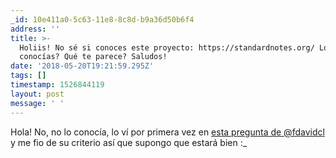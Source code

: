 ```yaml
---
_id: 10e411a0-5c63-11e8-8c8d-b9a36d50b6f4
address: ''
title: >-
  Holiis! No sé si conoces este proyecto: https://standardnotes.org/ Lo
  conocías? Qué te parece? Saludos!
date: '2018-05-20T19:21:59.295Z'
tags: []
timestamp: 1526844119
layout: post
message: ' '
---
```


Hola! No, no lo conocía, lo ví por primera vez en [esta pregunta de @fdavidcl](https://david.quotient.space/ask/2018/06/12/ae8adda0-6e77-11e8-92e9-51701b0be114/) y me fio de su criterio así que supongo que estará bien :_
